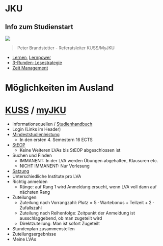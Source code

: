 # JKU

## Info zum Studienstart

![](https://www.youtube.com/live/0R5LCo7kL2k?si=ZdB0263g9UZibnmc)

> Peter Brandstetter - Referatsleiter KUSS/MyJKU

- [Lernen](Lernen.md), [Lernpower](Lernpower.md)
- [3-Runden-Lesestrategie](3-Runden-Lesestrategie.md)
- [Zeit Management](Zeit%20Management.md)

# Möglichkeiten im Ausland

# [KUSS](https://www.kusss.jku.at/kusss/index.action) / [myJKU](https://my.jku.at/#/home)

- Informationsquellen / [Studienhandbuch](https://studienhandbuch.jku.at/curr/986)
- Login (Links im Header)
- [Mindeststudienleistung](https://www.jku.at/studium/studierende/mindeststudienleistung)  
	- In den ersten 4. Semestern 16 ECTS
- [StEOP](https://www.kusss.jku.at/kusss/steopinfo.action)  
	- Keine Weiteren LVAs bis StEOP abgeschlossen ist
- Suchen und Finden  
	- IMMANENT: In der LVA werden Übungen abgehalten, Klausuren etc.
	- NICHT IMMANENT: Nur Vorlesung
- [Satzung](https://www.jku.at/fileadmin/gruppen/61/Satzung___Co/Satzung/Studienrecht/2105_Satzungsteil_Studienrecht_V27_2023_05_10_1.pdf)
- Unterschiedliche Institute pro LVA
- Richtig anmelden
	- Ränge: auf Rang 1 wird Anmeldung ersucht, wenn LVA voll dann auf nächsten Rang
- Zuteilungen
	- Zuteilung nach Vorrangzahl: $Platz = 5\cdot \text{Wartebonus}+\text{Teilzeit}+2\cdot \text{Zufallszahl}$
	- Zuteilung nach Reihenfolge: Zeitpunkt der Anmeldung ist ausschlaggebend, ob man zugeteilt wird
	- Direktzuteilung: Man ist sofort Zugeteilt
- Stundenplan zusammenstellen  
- Zuteilungsergebnisse  
- Meine LVAs